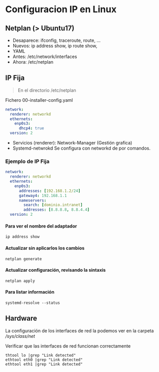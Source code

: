 # Configuracion IP en Linux

## Netplan (> Ubuntu17)

- Desaparece: ifconfig, traceroute, route, ...
- Nuevos: ip address show, ip route show,
- YAML
- Antes: /etc/network/interfaces
- Ahora: /etc/netplan

## IP Fija

> En el directorio /etc/netplan

Fichero 00-installer-config.yaml

```yaml
network:
  renderer: networkd
  ethernets:
    enp0s3:
      dhcp4: true
  version: 2
```

- Servicios (renderer): Network-Manager (Gestión grafica)
- Systemd-netwrokd Se configura con networkd de por comandos.

### Ejemplo de IP Fija

```yaml
network:
  renderer: networkd
  ethernets:
    enp0s3:
      addresses: [192.168.1.2/24]
      gateway4: 192.168.1.1
      nameservers:
        search: [dominio.intranet]
        addresses: [8.8.8.8, 8.8.4.4]
  version: 2
```

#### Para ver el nombre del adaptador

```shell
ip address show
```

#### Actualizar sin aplicarlos los cambios

```shell
netplan generate
```

#### Actualizar configuración, revisando la sintaxis

```shell
netplan apply
```

#### Para listar información

```shell
systemd-resolve --status
```

## Hardware

La configuración de los interfaces de red la podemos ver en la carpeta
*/sys/class/net*

Verificar que las interfaces de red funcionan correctamente

```shell
thtool lo |grep "Link detected"
ethtool eth0 |grep "Link detected"
ethtool eth1 |grep "Link detected"
```
